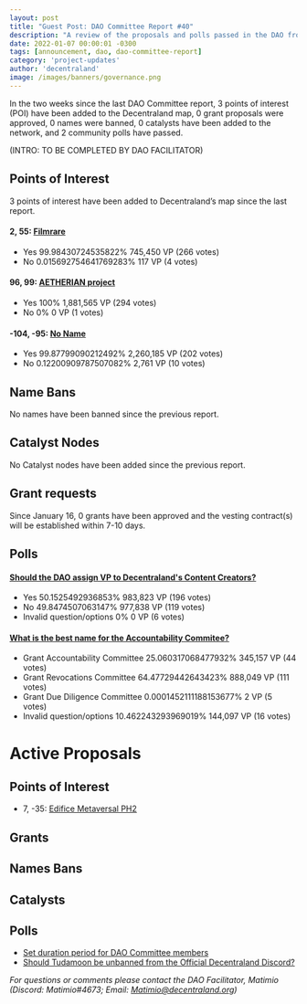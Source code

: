 ```yaml
---
layout: post
title: "Guest Post: DAO Committee Report #40"
description: "A review of the proposals and polls passed in the DAO from January 16 through January 31".
date: 2022-01-07 00:00:01 -0300
tags: [announcement, dao, dao-committee-report]
category: 'project-updates'
author: 'decentraland'
image: /images/banners/governance.png
---
```


In the two weeks since the last DAO Committee report, 3 points of interest (POI) have been added to the Decentraland map, 0 grant proposals were approved, 0 names were banned, 0 catalysts have been added to the network, and 2 community polls have passed.

(INTRO: TO BE COMPLETED BY DAO FACILITATOR)

## Points of Interest
3 points of interest have been added to Decentraland’s map since the last report.


#### 2, 55: [Filmrare](https://governance.decentraland.org/proposal/?id=f902c5b0-9a90-11ed-ae61-5f6dd0bf8358)

* Yes 99.98430724535822% 745,450 VP (266 votes)
* No 0.015692754641769283% 117 VP (4 votes)


#### 96, 99: [AETHERIAN project](https://governance.decentraland.org/proposal/?id=9d23f2b0-9440-11ed-ae61-5f6dd0bf8358)

* Yes 100% 1,881,565 VP (294 votes)
* No 0% 0 VP (1 votes)


#### -104, -95: [No Name](https://governance.decentraland.org/proposal/?id=ab13b790-910a-11ed-aae5-394e6c1c2226)

* Yes 99.87799090212492% 2,260,185 VP (202 votes)
* No 0.12200909787507082% 2,761 VP (10 votes)


## Name Bans

No names have been banned since the previous report.

## Catalyst Nodes
No Catalyst nodes have been added since the previous report.


## Grant requests
Since January 16, 0 grants have been approved and the vesting contract(s) will be established within 7-10 days.


## Polls

#### [Should the DAO assign VP to Decentraland&#39;s Content Creators?](https://governance.decentraland.org/proposal/?id=17f5b550-98d8-11ed-ae61-5f6dd0bf8358)

* Yes 50.1525492936853% 983,823 VP (196 votes)
* No 49.8474507063147% 977,838 VP (119 votes)
* Invalid question/options 0% 0 VP (6 votes)


#### [What is the best name for the Accountability Commitee?](https://governance.decentraland.org/proposal/?id=d76b8270-9374-11ed-ae61-5f6dd0bf8358)

* Grant Accountability Committee 25.060317068477932% 345,157 VP (44 votes)
* Grant Revocations Committee 64.47729442643423% 888,049 VP (111 votes)
* Grant Due Diligence Committee 0.0001452111188153677% 2 VP (5 votes)
* Invalid question/options 10.462243293969019% 144,097 VP (16 votes)



# Active Proposals

## Points of Interest

* 7, -35: [Edifice Metaversal PH2](https://governance.decentraland.org/proposal/?id=0df33ae0-9f69-11ed-868f-0d503a0e5b7e)

## Grants


## Names Bans


## Catalysts


## Polls

* [Set duration period for DAO Committee members](https://governance.decentraland.org/proposal/?id=7d7c3fb0-a086-11ed-868f-0d503a0e5b7e)
* [Should Tudamoon be unbanned from the Official Decentraland Discord?](https://governance.decentraland.org/proposal/?id=3b601ae0-9f44-11ed-868f-0d503a0e5b7e)

*For questions or comments please contact the DAO Facilitator, Matimio (Discord: Matimio#4673; Email: [Matimio@decentraland.org](mailto:Matimio@decentraland.org))*